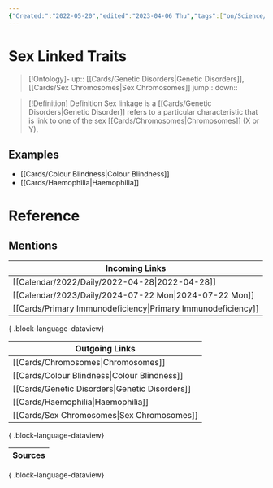 ```yaml
---
{"Created:":"2022-05-20","edited":"2023-04-06 Thu","tags":["on/Science/Biology/Genetics","School"],"date created":"2022-05-20 Fri","dg-publish":true,"aliases":["Sex-Linked Disorders","Sex-Linked Traits"],"permalink":"/cards/sex-linked-traits/","dgPassFrontmatter":true}
---
```


# Sex Linked Traits

> [!Ontology]-
> up:: [[Cards/Genetic Disorders\|Genetic Disorders]], [[Cards/Sex Chromosomes\|Sex Chromosomes]]
> jump::
> down:: 

> [!Definition] Definition
> Sex linkage is a [[Cards/Genetic Disorders\|Genetic Disorder]] refers to a particular characteristic that is link to one of the sex [[Cards/Chromosomes\|Chromosomes]] (X or Y).

## Examples

- [[Cards/Colour Blindness\|Colour Blindness]]
- [[Cards/Haemophilia\|Haemophilia]]

# Reference

## Mentions

| Incoming Links                                                  |
| --------------------------------------------------------------- |
| [[Calendar/2022/Daily/2022-04-28\|2022-04-28]]               |
| [[Calendar/2023/Daily/2024-07-22 Mon\|2024-07-22 Mon]]       |
| [[Cards/Primary Immunodeficiency\|Primary Immunodeficiency]] |

{ .block-language-dataview}

| Outgoing Links                                    |
| ------------------------------------------------- |
| [[Cards/Chromosomes\|Chromosomes]]             |
| [[Cards/Colour Blindness\|Colour Blindness]]   |
| [[Cards/Genetic Disorders\|Genetic Disorders]] |
| [[Cards/Haemophilia\|Haemophilia]]             |
| [[Cards/Sex Chromosomes\|Sex Chromosomes]]     |

{ .block-language-dataview}

| Sources |
| ------- |

{ .block-language-dataview}